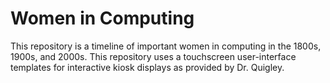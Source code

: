 # Women in Computing

This repository is a timeline of important women in computing in the 1800s, 1900s, and 2000s. This repository uses a touchscreen user-interface templates for interactive kiosk displays as provided by Dr. Quigley. 




